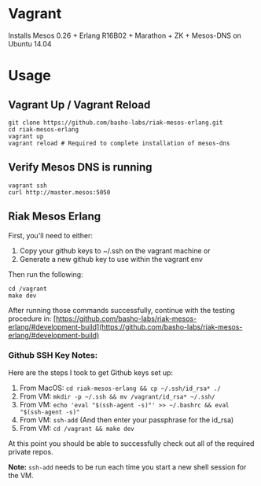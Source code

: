 # Vagrant

Installs Mesos 0.26 + Erlang R16B02 + Marathon + ZK + Mesos-DNS on Ubuntu 14.04

# Usage

## Vagrant Up / Vagrant Reload

```
git clone https://github.com/basho-labs/riak-mesos-erlang.git
cd riak-mesos-erlang
vagrant up
vagrant reload # Required to complete installation of mesos-dns
```

## Verify Mesos DNS is running

```
vagrant ssh
curl http://master.mesos:5050
```

## Riak Mesos Erlang

First, you'll need to either:

1. Copy your github keys to ~/.ssh on the vagrant machine or
2. Generate a new github key to use within the vagrant env

Then run the following:

```
cd /vagrant
make dev
```

After running those commands successfully, continue with the testing procedure in: [https://github.com/basho-labs/riak-mesos-erlang/#development-build](https://github.com/basho-labs/riak-mesos-erlang/#development-build)

### Github SSH Key Notes:

Here are the steps I took to get Github keys set up:

1. From MacOS: `cd riak-mesos-erlang && cp ~/.ssh/id_rsa* ./`
2. From VM: `mkdir -p ~/.ssh && mv /vagrant/id_rsa* ~/.ssh/`
3. From VM: `echo 'eval "$(ssh-agent -s)"' >> ~/.bashrc && eval "$(ssh-agent -s)"`
4. From VM: `ssh-add` (And then enter your passphrase for the id_rsa)
5. From VM: `cd /vagrant && make dev`

At this point you should be able to successfully check out all of the required private repos.

**Note:** `ssh-add` needs to be run each time you start a new shell session for the VM.
